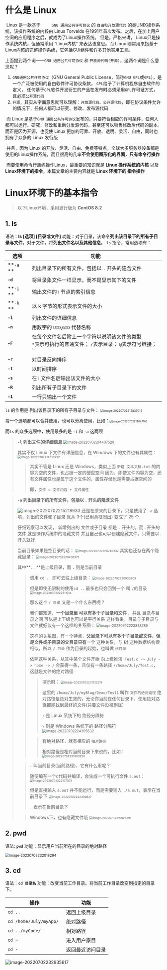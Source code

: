 # 什么是 Linux

​	Linux 是一款基于`	 GNU 通用公共许可协议` 的 `自由和开放源代码` 的类UNIX操作系统，该操作系统的内核由 Linus Torvalds 在1991年首次发布。之后，在加上用户空间的应用程序之后，就成为了Linux操作系统。  但是，严格来讲， Linux只是操作系统内核，但通常采用 “Linux内核” 来表达该意思。而 Linux 则常用来指基于Linux内核的完整操作系统，它包括GUI组件和许多其他实用工具。  

上面提到两个词——`GNU 通用公共许可协议` 和 `开放源代码(开源)`，这两个词是什么意思呢？

1. `GNU通用公共许可协议`（GNU General Public License，简称`GNU GPL`或`GPL`），是一个广泛被使用的自由软件许可协议条款， `GPL`给予了计算机程序自由软件的定义， 任何基于`GPL`软件开发衍生的产品在发布时必须采用`GPL`许可证方式，且必须`公开源代码`
2. `开源`，其实从字面意思就可以理解：`开放源代码、公开源代码`，即在协议条件允许的情况下，任何人都可以研究、修改、发布源代码

​	而 Linux 是基于`GNU 通用公共许可协议`发布的，只要符合相应的许可条件，任何人都可以运行、研究、修改和重新分发源代码，甚至还可以销售修改后代码的副本。而正是因为开源，也促使 Linux 更加的可靠、开放、透明、灵活、自由，同时也拥有了众多的 Linux 发行版

​	并且，因为 Linux 的开放、灵活、自由、免费等特点，全球大多服务器设备都是使用的Linux操作系统，而且很高的几率**不会使用图形化的界面，只有命令行操作**

​	而要使用命令行熟练操作Linux，最重要的知识就是 **Linux 操作系统的内核** 以及 **Linux环境下的指令**，本篇文章的主要内容就是 **Linux 环境下的 指令操作**

# Linux环境下的基本指令

> 以下Linux环境，采用发行版为 **CentOS 8.2**

## 1. ls

语法：**ls [选项] [目录或文件]**
功能：对于目录，该命令**列出该目录下的所有子目录与文件**。对于文件，将**列出文件名以及其他信息**。
`ls` 指令，常用选项有：

| 选项      | 功能                                                         |
| --------- | ------------------------------------------------------------ |
| **`-a` ** | 列出目录下的所有文件，包括以 `.` 开头的隐含文件              |
| **`-d`**  | 将目录象文件一样显示，而不是显示其下的文件                   |
| **`-i` ** | 输出文件的 i 节点的索引信息                                  |
| **`-k` ** | 以 k 字节的形式表示文件的大小                                |
| **`-l `** | 列出文件的详细信息                                           |
| **`-n`**  | 用数字的 `UID`,`GID` 代替名称                                |
| **`-F`**  | 在每个文件名后附上一个字符以说明该文件的类型<br /> `*`表示可执行的普通文件； `/`表示目录； `@`表示符号链接； `|` 表示FIFOs； `=`表示套接字 |
| **`-r `** | 对目录反向排序                                               |
| **`-t `** | 以时间排序                                                   |
| **`-s`**  | 在 l 文件名后输出该文件的大小                                |
| **`-R`**  | 列出所有子目录下的文件                                       |
| **`-1`**  | 一行只输出一个文件                                           |

`ls` 的作用是 列出该目录下的所有子目录与文件：
<img src="https://dxyt-july-image.oss-cn-beijing.aliyuncs.com/CSDN/image-20220702212837012.png" alt="image-20220702212837012" style="zoom: 67%;" />

每一个选项都可以合并使用，也可以分离使用，比如：<img src="https://dxyt-july-image.oss-cn-beijing.aliyuncs.com/CSDN/image-20220702214047165.png" alt="image-20220702214047165" style="zoom:60%;" />

而`ls` 的众多选项中，使用最多的是 `-l` 和 `-a` 这两项

> **`-l` 列出文件的详细信息**
> <img src="https://dxyt-july-image.oss-cn-beijing.aliyuncs.com/CSDN/image-20220702214407529.png" alt="image-20220702214407529" style="zoom: 80%;" />
>
> 其实不仅 Linux 下文件有详细信息，在 Windows 下的文件也有其属性：
> <img src="https://dxyt-july-image.oss-cn-beijing.aliyuncs.com/CSDN/image-20220702214616932.png" alt="image-20220702214616932" style="zoom:67%;" />
>
> > 其实不管是 Linux 还是 Windows，类似上面 `新建 文本文档.txt` 的内容为空的文件，也占据一定的硬盘空间
> > 因为，即使文件内容为空，还有文件属性也是属于这个文件的，属性存储也是需要占据空间的
> >
> > 即，`文件 = 文件内容 + 文件属性`

> **`-a` 列出目录下的所有文件，包括以 `.` 开头的隐含文件**
>
> ![image-20220702215218933](https://dxyt-july-image.oss-cn-beijing.aliyuncs.com/CSDN/image-20220702215218933.png)
> 还是在原来的目录下，只是使用了 `-a` 选项，列出的文件和子目录 就从 3个(已用黄框圈出) 变成了 25 个.
>
> 仔细观察可以发现， 新增列出的 文件或子目录 都是 `.` 开头的。而 `.`开头的文件 就是操作系统中的隐藏文件
> 并且自己也可以创建隐藏文件，只需要以`.` 开头就好
>
> 当前目录如果是空目录的话：
> <img src="https://dxyt-july-image.oss-cn-beijing.aliyuncs.com/CSDN/image-20220702220240337.png" alt="image-20220702220240337" style="zoom:67%;" />
> 其实也还存在两个隐藏目录：
> <img src="https://dxyt-july-image.oss-cn-beijing.aliyuncs.com/CSDN/image-20220702220408371.png" alt="image-20220702220408371" style="zoom:67%;" />
>
> 其中**`..` **是上级目录，而 **`.`** 则是当前目录
>
> > 调用 `cd ..` 即可去往上级目录：
> > <img src="https://dxyt-july-image.oss-cn-beijing.aliyuncs.com/CSDN/image-20220702220930303.png" alt="image-20220702220930303" style="zoom: 67%;" />
> >
> > 但是即使无限制的使用`cd ..` 最多也只会回到一个 叫 `/`的目录
> > <img src="https://dxyt-july-image.oss-cn-beijing.aliyuncs.com/CSDN/image-20220702222611914.png" alt="image-20220702222611914" style="zoom:67%;" />
> >
> > 那么这个 `/ 目录` 又是一个什么东西呢？
> >
> > 我们都知道，**一个目录里 可以有多个子目录和文件** ，并且 目录与目录之间 可以是上下级也可以是平行关系
> > 这样看来，目录与子目录与文件就好似有一个这样的关系图：
> > <img src="https://dxyt-july-image.oss-cn-beijing.aliyuncs.com/CSDN/image-20220702223838789.png" alt="image-20220702223838789" style="zoom:80%;" />
> >
> > 这样的关系图，有一个特点，**父目录下可以有多个子目录或文件，但是文件或子目录的父目录只有一个**
> > 这种关系，与 树 这种数据结构很相似，所以 `/ 目录` 作为目录的起始，也叫做 `根目录`
> >
> > 依照这种关系，从其中某个文件开始 向上级推演` Test.c -> July -> home -> /`
> > 会获得一条，且仅有一条路径 `//home/July/Test.c`，这就是文件的绝对路径
> >
> > > 演示时：
> > > <img src="https://dxyt-july-image.oss-cn-beijing.aliyuncs.com/CSDN/image-20220702231135219.png" alt="image-20220702231135219" style="zoom:67%;" />
> > >
> > > 这里的 `/home/July/myBlog/Demo/Test1` 叫作 `文件的绝对路径`
> > > 绝对路径是绝对生效的，无论你当前在任何目录下，使用绝对路径都能找到最终的文件(只要文件没被删除)
> > >
> > > `/` 是 Linux 系统下的 路径分隔符
> > >
> > > `\` 则是 Windows 系统下的 路径分隔符
> > > <img src="https://dxyt-july-image.oss-cn-beijing.aliyuncs.com/CSDN/image-20220702224305632.png" alt="image-20220702224305632" style="zoom:80%;" />
> >
> > > 有绝对路径，就有相应的 `相对路径`
> > >
> > > 相对路径是相对当前目录下来说的，比如：
> > > <img src="https://dxyt-july-image.oss-cn-beijing.aliyuncs.com/CSDN/image-20220702231803250.png" alt="image-20220702231803250" style="zoom:67%;" />
>
> > **`.`** 叫当前目录(当前路径)，它有什么用呢？
> >
> > 随便编写一个c代码并编译，会生成一个可执行文件 `a.out`：
> > <img src="https://dxyt-july-image.oss-cn-beijing.aliyuncs.com/CSDN/image-20220702222107373.png" alt="image-20220702222107373" style="zoom:67%;" />
> >
> > 但是直接输入 `a.out` 并不能运行，而是需要输入 `./a.out`，表示在当前目录下
> > <img src="https://dxyt-july-image.oss-cn-beijing.aliyuncs.com/CSDN/image-20220702222339827.png" alt="image-20220702222339827" style="zoom:67%;" />
> >
> > `.` 表示在当前目录下
>
> > Windows下，也有隐藏文件哦
> > <img src="https://dxyt-july-image.oss-cn-beijing.aliyuncs.com/CSDN/image-20220702215925391.png" alt="image-20220702215925391" style="zoom: 67%;" />

## 2. pwd

语法: **`pwd`**
功能：显示用户当前所在的目录的绝对路径

<img src="https://dxyt-july-image.oss-cn-beijing.aliyuncs.com/CSDN/image-20220702232018294.png" alt="image-20220702232018294" style="zoom: 80%;" />

## 3. cd

语法：**`cd 目录名`**
功能：改变当前工作目录。将当前工作目录改变到指定的目录下。

| 操作                    | 功能             |
| ----------------------- | ---------------- |
| `cd .. `                | 返回上级目录     |
| `cd /home/July/myApp/ ` | 绝对路径         |
| `cd ../myCode/ `        | 相对路径         |
| `cd ~`                  | 进入用户家目     |
| `cd -`                  | 返回最近访问目录 |

![image-20220702232935617](https://dxyt-july-image.oss-cn-beijing.aliyuncs.com/CSDN/image-20220702232935617.png)

